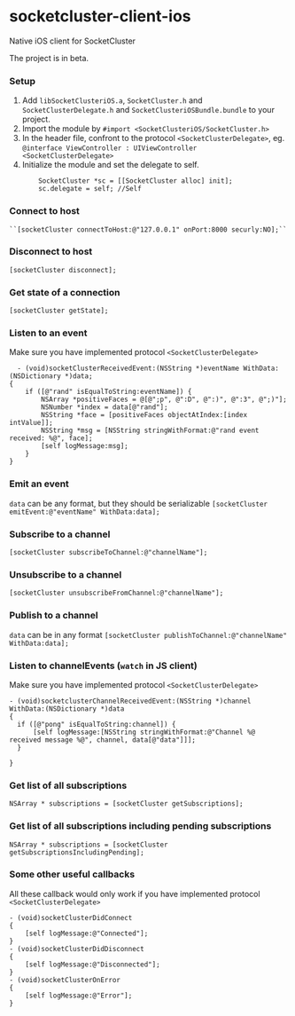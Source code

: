 # socketcluster-client-ios
Native iOS client for SocketCluster

The project is in beta.

### Setup

1. Add ``libSocketClusteriOS.a``, ``SocketCluster.h`` and ``SocketClusterDelegate.h`` and ``SocketClusteriOSBundle.bundle`` to your project.
2. Import the module by ``#import <SocketClusteriOS/SocketCluster.h>``
3. In the header file, confront to the protocol ``<SocketClusterDelegate>``, eg. ``@interface ViewController : UIViewController <SocketClusterDelegate>``
4. Initialize the module and set the delegate to self.
	```
	    SocketCluster *sc = [[SocketCluster alloc] init];
    	sc.delegate = self;	//Self 
    ```
  
### Connect to host

	``[socketCluster connectToHost:@"127.0.0.1" onPort:8000 securly:NO];``
	
### Disconnect to host

  ``[socketCluster disconnect];``

### Get state of a connection

  ``[socketCluster getState];``

### Listen to an event

Make sure you have implemented protocol ``<SocketClusterDelegate>``

```
  - (void)socketClusterReceivedEvent:(NSString *)eventName WithData:(NSDictionary *)data;
{
    if ([@"rand" isEqualToString:eventName]) {
        NSArray *positiveFaces = @[@";p", @":D", @":)", @":3", @";)"];
        NSNumber *index = data[@"rand"];
        NSString *face = [positiveFaces objectAtIndex:[index intValue]];
        NSString *msg = [NSString stringWithFormat:@"rand event received: %@", face];
        [self logMessage:msg];
    }
}
```

### Emit an event
  ``data`` can be any format, but they should be serializable
  ``[socketCluster emitEvent:@"eventName" WithData:data];``
  
### Subscribe to a channel

  ``[socketCluster subscribeToChannel:@"channelName"];``

### Unsubscribe to a channel
  
  ``[socketCluster unsubscribeFromChannel:@"channelName"];``

### Publish to a channel
  ``data`` can be in any format
  ``[socketCluster publishToChannel:@"channelName" WithData:data];``
  
### Listen to channelEvents (``watch`` in JS client)

Make sure you have implemented protocol ``<SocketClusterDelegate>``

  ```
  - (void)socketclusterChannelReceivedEvent:(NSString *)channel WithData:(NSDictionary *)data
{
    if ([@"pong" isEqualToString:channel]) {
        [self logMessage:[NSString stringWithFormat:@"Channel %@ received message %@", channel, data[@"data"]]];
    }
    
}
```

### Get list of all subscriptions

  ``NSArray * subscriptions = [socketCluster getSubscriptions];``
  
### Get list of all subscriptions including pending subscriptions
  
  ``NSArray * subscriptions = [socketCluster getSubscriptionsIncludingPending];``


### Some other useful callbacks

All these callback would only work if you have implemented protocol ``<SocketClusterDelegate>``

```
- (void)socketClusterDidConnect
{
    [self logMessage:@"Connected"];
}
- (void)socketClusterDidDisconnect
{
    [self logMessage:@"Disconnected"];
}
- (void)socketClusterOnError
{
    [self logMessage:@"Error"];
}
```

